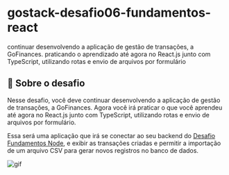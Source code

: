# gostack-desafio06-fundamentos-react
continuar desenvolvendo a aplicação de gestão de transações, a GoFinances. praticando o aprendizado até agora no React.js junto com TypeScript, utilizando rotas e envio de arquivos por formulário


## :rocket: Sobre o desafio

Nesse desafio, você deve continuar desenvolvendo a aplicação de gestão de transações, a GoFinances. Agora você irá praticar o que você aprendeu até agora no React.js junto com TypeScript, utilizando rotas e envio de arquivos por formulário.

Essa será uma aplicação que irá se conectar ao seu backend do [Desafio Fundamentos Node](https://github.com/carlosrobert0/gostack-desafio05-database-upload), e exibir as transações criadas e permitir a importação de um arquivo CSV para gerar novos registros no banco de dados.

![gif](https://user-images.githubusercontent.com/45858897/88884302-b23cf000-d20c-11ea-93ef-52f413cfc592.gif)
